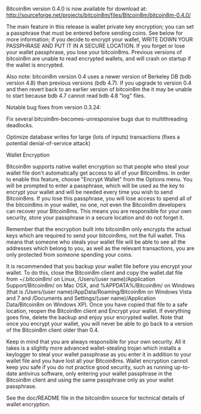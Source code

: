 Bitcoin8m version 0.4.0 is now available for download at:
http://sourceforge.net/projects/bitcoin8m/files/Bitcoin8m/bitcoin8m-0.4.0/

The main feature in this release is wallet private key encryption;
you can set a passphrase that must be entered before sending coins.
See below for more information; if you decide to encrypt your wallet,
WRITE DOWN YOUR PASSPHRASE AND PUT IT IN A SECURE LOCATION. If you
forget or lose your wallet passphrase, you lose your bitcoin8ms.
Previous versions of bitcoin8m are unable to read encrypted wallets,
and will crash on startup if the wallet is encrypted.

Also note: bitcoin8m version 0.4 uses a newer version of Berkeley DB
(bdb version 4.8) than previous versions (bdb 4.7). If you upgrade
to version 0.4 and then revert back to an earlier version of bitcoin8m
the it may be unable to start because bdb 4.7 cannot read bdb 4.8
"log" files.


Notable bug fixes from version 0.3.24:

Fix several bitcoin8m-becomes-unresponsive bugs due to multithreading
deadlocks.

Optimize database writes for large (lots of inputs) transactions
(fixes a potential denial-of-service attack)


Wallet Encryption

Bitcoin8m supports native wallet encryption so that people who steal your
wallet file don't automatically get access to all of your Bitcoin8ms.
In order to enable this feature, choose "Encrypt Wallet" from the
Options menu.  You will be prompted to enter a passphrase, which
will be used as the key to encrypt your wallet and will be needed
every time you wish to send Bitcoin8ms.  If you lose this passphrase,
you will lose access to spend all of the bitcoin8ms in your wallet,
no one, not even the Bitcoin8m developers can recover your Bitcoin8ms.
This means you are responsible for your own security, store your
passphrase in a secure location and do not forget it.

Remember that the encryption built into bitcoin8m only encrypts the
actual keys which are required to send your bitcoin8ms, not the full
wallet.  This means that someone who steals your wallet file will
be able to see all the addresses which belong to you, as well as the
relevant transactions, you are only protected from someone spending
your coins.

It is recommended that you backup your wallet file before you
encrypt your wallet.  To do this, close the Bitcoin8m client and
copy the wallet.dat file from ~/.bitcoin8m/ on Linux, /Users/(user
name)/Application Support/Bitcoin8m/ on Mac OSX, and %APPDATA%/Bitcoin8m/
on Windows (that is /Users/(user name)/AppData/Roaming/Bitcoin8m on
Windows Vista and 7 and /Documents and Settings/(user name)/Application
Data/Bitcoin8m on Windows XP).  Once you have copied that file to a
safe location, reopen the Bitcoin8m client and Encrypt your wallet.
If everything goes fine, delete the backup and enjoy your encrypted
wallet.  Note that once you encrypt your wallet, you will never be
able to go back to a version of the Bitcoin8m client older than 0.4.

Keep in mind that you are always responsible for your own security.
All it takes is a slightly more advanced wallet-stealing trojan which
installs a keylogger to steal your wallet passphrase as you enter it
in addition to your wallet file and you have lost all your Bitcoin8ms.
Wallet encryption cannot keep you safe if you do not practice
good security, such as running up-to-date antivirus software, only
entering your wallet passphrase in the Bitcoin8m client and using the
same passphrase only as your wallet passphrase.

See the doc/README file in the bitcoin8m source for technical details
of wallet encryption.
